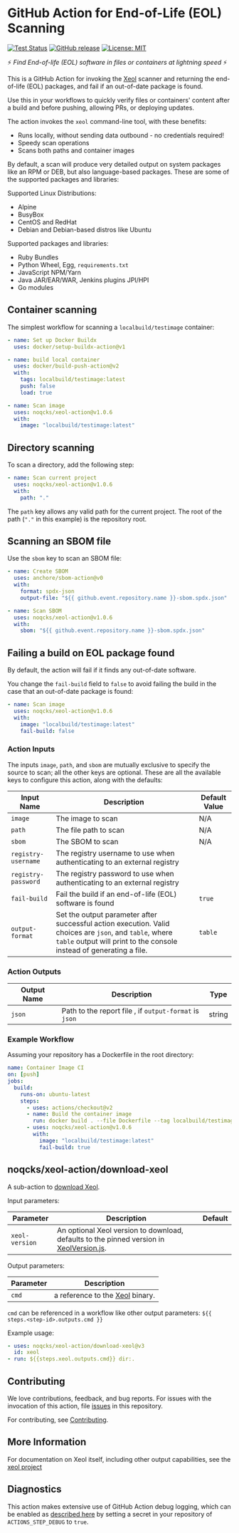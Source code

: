 # GitHub Action for End-of-Life (EOL) Scanning

[![Test Status][test-img]][test]
[![GitHub release](https://img.shields.io/github/release/noqcks/xeol-action.svg)](https://github.com/noqcks/xeol-action/releases/latest)
[![License: MIT](https://img.shields.io/github/license/noqcks/xeol-action)](https://img.shields.io/github/license/noqcks/xeol-action)

:zap: _Find End-of-life (EOL) software in files or containers at lightning speed_ :zap:

This is a GitHub Action for invoking the [Xeol](https://github.com/noqcks/xeol) scanner and returning the end-of-life (EOL) packages,
and fail if an out-of-date package is found.

Use this in your workflows to quickly verify files or containers' content after a build and before pushing, allowing PRs, or deploying updates.

The action invokes the `xeol` command-line tool, with these benefits:

- Runs locally, without sending data outbound - no credentials required!
- Speedy scan operations
- Scans both paths and container images

By default, a scan will produce very detailed output on system packages like an RPM or DEB, but also language-based packages. These are some of the supported packages and libraries:

Supported Linux Distributions:

- Alpine
- BusyBox
- CentOS and RedHat
- Debian and Debian-based distros like Ubuntu

Supported packages and libraries:

- Ruby Bundles
- Python Wheel, Egg, `requirements.txt`
- JavaScript NPM/Yarn
- Java JAR/EAR/WAR, Jenkins plugins JPI/HPI
- Go modules

## Container scanning

The simplest workflow for scanning a `localbuild/testimage` container:

```yaml
- name: Set up Docker Buildx
  uses: docker/setup-buildx-action@v1

- name: build local container
  uses: docker/build-push-action@v2
  with:
    tags: localbuild/testimage:latest
    push: false
    load: true

- name: Scan image
  uses: noqcks/xeol-action@v1.0.6
  with:
    image: "localbuild/testimage:latest"
```

## Directory scanning

To scan a directory, add the following step:

```yaml
- name: Scan current project
  uses: noqcks/xeol-action@v1.0.6
  with:
    path: "."
```

The `path` key allows any valid path for the current project. The root of the path (`"."` in this example) is the repository root.

## Scanning an SBOM file

Use the `sbom` key to scan an SBOM file:

```yaml
- name: Create SBOM
  uses: anchore/sbom-action@v0
  with:
    format: spdx-json
    output-file: "${{ github.event.repository.name }}-sbom.spdx.json"

- name: Scan SBOM
  uses: noqcks/xeol-action@v1.0.6
  with:
    sbom: "${{ github.event.repository.name }}-sbom.spdx.json"
```

## Failing a build on EOL package found

By default, the action will fail if it finds any out-of-date software.

You change the `fail-build` field to `false` to avoid failing the build in the case that an out-of-date package is found:

```yaml
- name: Scan image
  uses: noqcks/xeol-action@v1.0.6
  with:
    image: "localbuild/testimage:latest"
    fail-build: false
```

### Action Inputs

The inputs `image`, `path`, and `sbom` are mutually exclusive to specify the source to scan; all the other keys are optional. These are all the available keys to configure this action, along with the defaults:

| Input Name          | Description                                                                                                                                                                                                                                                      | Default Value |
| ------------------- | ---------------------------------------------------------------------------------------------------------------------------------------------------------------------------------------------------------------------------------------------------------------- | ------------- |
| `image`             | The image to scan                                                                                                                                                                                                                                                | N/A           |
| `path`              | The file path to scan                                                                                                                                                                                                                                            | N/A           |
| `sbom`              | The SBOM to scan                                                                                                                                                                                                                                                 | N/A           |
| `registry-username` | The registry username to use when authenticating to an external registry                                                                                                                                                                                         |               |
| `registry-password` | The registry password to use when authenticating to an external registry                                                                                                                                                                                         |               |
| `fail-build`        | Fail the build if an end-of-life (EOL) software is found                                                                                                                   | `true`        |
| `output-format`     | Set the output parameter after successful action execution. Valid choices are `json`, and `table`, where `table` output will print to the console instead of generating a file.                                                                         | `table`       |


### Action Outputs

| Output Name | Description                                                  | Type   |
| ----------- | ------------------------------------------------------------ | ------ |
| `json`      | Path to the report file , if `output-format` is `json`       | string |

### Example Workflow

Assuming your repository has a Dockerfile in the root directory:

```yaml
name: Container Image CI
on: [push]
jobs:
  build:
    runs-on: ubuntu-latest
    steps:
      - uses: actions/checkout@v2
      - name: Build the container image
        run: docker build . --file Dockerfile --tag localbuild/testimage:latest
      - uses: noqcks/xeol-action@v1.0.6
        with:
          image: "localbuild/testimage:latest"
          fail-build: true
```

## noqcks/xeol-action/download-xeol

A sub-action to [download Xeol](download-xeol/action.yml).

Input parameters:

| Parameter       | Description                                                                                                  | Default |
| --------------- | ------------------------------------------------------------------------------------------------------------ | ------- |
| `xeol-version` | An optional Xeol version to download, defaults to the pinned version in [XeolVersion.js](XeolVersion.js). |         |

Output parameters:

| Parameter | Description                                                          |
| --------- | -------------------------------------------------------------------- |
| `cmd`     | a reference to the [Xeol](https://github.com/noqcks/xeol) binary. |

`cmd` can be referenced in a workflow like other output parameters:
`${{ steps.<step-id>.outputs.cmd }}`

Example usage:

```yaml
- uses: noqcks/xeol-action/download-xeol@v3
  id: xeol
- run: ${{steps.xeol.outputs.cmd}} dir:.
```

## Contributing

We love contributions, feedback, and bug reports. For issues with the invocation of this action, file [issues](https://github.com/noqcks/xeol-action/issues) in this repository.

For contributing, see [Contributing](CONTRIBUTING.md).

## More Information

For documentation on Xeol itself, including other output capabilities, see the [xeol project](https://github.com/noqcks/xeol)

[test]: https://github.com/noqcks/xeol-action
[test-img]: https://github.com/noqcks/xeol-action/workflows/Tests/badge.svg

## Diagnostics

This action makes extensive use of GitHub Action debug logging,
which can be enabled as [described here](https://github.com/actions/toolkit/blob/master/docs/action-debugging.md)
by setting a secret in your repository of `ACTIONS_STEP_DEBUG` to `true`.
